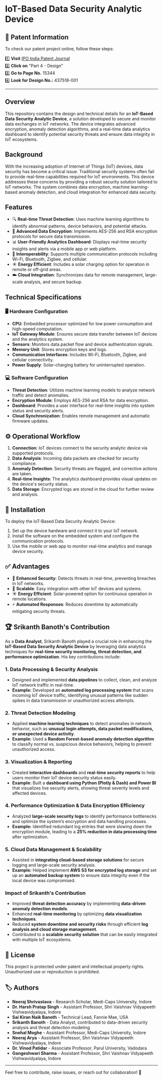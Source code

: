 # IoT-Based Data Security Analytic Device  

## 📜 Patent Information  

To check our patent project online, follow these steps:  

1️⃣ **Visit** [IPO India Patent Journal](https://search.ipindia.gov.in/IPOJournal/Journal/Patent)  
2️⃣ **Click on** "Part 4 - Design"  
3️⃣ **Go to Page No.** 15344  
4️⃣ **Look for Design No.:** 437518-001  

---

## Overview  

This repository contains the design and technical details for an **IoT-Based Data Security Analytic Device**, a solution developed to secure and monitor data exchanges in IoT networks. The device integrates advanced encryption, anomaly detection algorithms, and a real-time data analytics dashboard to identify potential security threats and ensure data integrity in IoT ecosystems.  

## Background  

With the increasing adoption of Internet of Things (IoT) devices, data security has become a critical issue. Traditional security systems often fail to provide real-time capabilities required for IoT environments. This device addresses these concerns by providing a robust security solution tailored to IoT networks. The system combines data encryption, machine learning-based anomaly detection, and cloud integration for enhanced data security.  

## Features  

- 🔍 **Real-time Threat Detection**: Uses machine learning algorithms to identify abnormal patterns, device behaviors, and potential attacks.  
- 🔐 **Advanced Data Encryption**: Implements AES-256 and RSA encryption protocols for secure data transmission.  
- 📊 **User-Friendly Analytics Dashboard**: Displays real-time security insights and alerts via a mobile app or web platform.  
- 🔄 **Interoperability**: Supports multiple communication protocols including Wi-Fi, Bluetooth, Zigbee, and cellular.  
- ☀️ **Energy Efficient**: Includes a solar charging option for operation in remote or off-grid areas.  
- ☁️ **Cloud Integration**: Synchronizes data for remote management, large-scale analysis, and secure backup.  

## Technical Specifications  

### 🖥️ Hardware Configuration  

- **CPU**: Embedded processor optimized for low power consumption and high-speed computation.  
- **IoT Gateway Module**: Ensures secure data transfer between IoT devices and the analytics system.  
- **Sensors**: Monitors data packet flow and device authentication signals.  
- **Memory Unit**: Stores encryption keys and logs.  
- **Communication Interfaces**: Includes Wi-Fi, Bluetooth, Zigbee, and cellular connectivity.  
- **Power Supply**: Solar-charging battery for uninterrupted operation.  

### 💻 Software Configuration  

- **Threat Detection**: Utilizes machine learning models to analyze network traffic and detect anomalies.  
- **Encryption Module**: Employs AES-256 and RSA for data encryption.  
- **Dashboard**: Provides a user interface for real-time insights into system status and security alerts.  
- **Cloud Synchronization**: Enables remote management and automatic firmware updates.  

## ⚙️ Operational Workflow  

1. **Connection**: IoT devices connect to the security analytic device via supported protocols.  
2. **Data Analysis**: Incoming data packets are checked for security compliance.  
3. **Anomaly Detection**: Security threats are flagged, and corrective actions are taken.  
4. **Real-time Insights**: The analytics dashboard provides visual updates on the device's security status.  
5. **Data Storage**: Encrypted logs are stored in the cloud for further review and analysis.  

## 🚀 Installation  

To deploy the IoT-Based Data Security Analytic Device:  

1. Set up the device hardware and connect it to your IoT network.  
2. Install the software on the embedded system and configure the communication protocols.  
3. Use the mobile or web app to monitor real-time analytics and manage device security.  

## ✅ Advantages  

- 🔐 **Enhanced Security**: Detects threats in real-time, preventing breaches in IoT networks.  
- 🔄 **Scalable**: Easy integration with other IoT devices and systems.  
- ☀️ **Energy Efficient**: Solar-powered option for continuous operation in remote locations.  
- ⚡ **Automated Responses**: Reduces downtime by automatically mitigating security threats.  

## 🏆 Srikanth Banoth's Contribution  

As a **Data Analyst**, Srikanth Banoth played a crucial role in enhancing the **IoT-Based Data Security Analytic Device** by leveraging data analytics techniques for **real-time security monitoring, threat detection, and performance optimization**. His key contributions include:  

### **1. Data Processing & Security Analysis**  
- Designed and implemented **data pipelines** to collect, clean, and analyze IoT network traffic in real-time.  
- **Example:** Developed an **automated log processing system** that scans incoming IoT device traffic, identifying unusual patterns like sudden spikes in data transmission or unauthorized access attempts.  

### **2. Threat Detection Modeling**  
- Applied **machine learning techniques** to detect anomalies in network behavior, such as **unusual login attempts, data packet modifications, or unexpected device activity**.  
- **Example:** Used a **Random Forest-based anomaly detection algorithm** to classify normal vs. suspicious device behaviors, helping to prevent unauthorized access.  

### **3. Visualization & Reporting**  
- Created **interactive dashboards** and **real-time security reports** to help users monitor their IoT device security status easily.  
- **Example:** Built a **dashboard using Python (Plotly & Dash) and Power BI** that visualizes live security alerts, showing threat severity levels and affected devices.  

### **4. Performance Optimization & Data Encryption Efficiency**  
- Analyzed **large-scale security logs** to identify performance bottlenecks and optimize the system’s encryption and data handling processes.  
- **Example:** Identified redundant log entries that were slowing down the encryption module, leading to a **25% reduction in data processing time** after optimization.  

### **5. Cloud Data Management & Scalability**  
- Assisted in **integrating cloud-based storage solutions** for secure logging and large-scale security analysis.  
- **Example:** Helped implement **AWS S3 for encrypted log storage** and set up an **automated backup system** to ensure data integrity even if the local device was compromised.  

### **Impact of Srikanth's Contribution**  
- Improved **threat detection accuracy** by implementing **data-driven anomaly detection models**.  
- Enhanced **real-time monitoring** by optimizing **data visualization techniques**.  
- Reduced **system downtime and security risks** through efficient **log analysis and cloud storage management**.  
- Contributed to a **scalable security solution** that can be easily integrated with multiple IoT ecosystems.  

## 📜 License  

This project is protected under patent and intellectual property rights. Unauthorized use or reproduction is prohibited.  

## 🏷️ Authors  

- **Neeraj Shrivastava** - Research Scholar, Medi-Caps University, Indore  
- **Dr. Harsh Pratap Singh** - Assistant Professor, Shri Vaishnav Vidyapeeth Vishwavidyalaya, Indore  
- **Sai Kiran Naik Banoth** - Technical Lead, Fannie Mae, USA  
- **Srikanth Banoth** - Data Analyst, contributed to data-driven security analysis and threat detection modeling  
- **Snehal Moghe** - Assistant Professor, Medi-Caps University, Indore  
- **Neeraj Arya** - Assistant Professor, Shri Vaishnav Vidyapeeth Vishwavidyalaya, Indore  
- **Dr. Vinod Patidar** - Associate Professor, Parul University, Vadodara  
- **Gangeshwari Sharma** - Assistant Professor, Shri Vaishnav Vidyapeeth Vishwavidyalaya, Indore  

---

Feel free to contribute, raise issues, or reach out for collaboration! 🚀  
